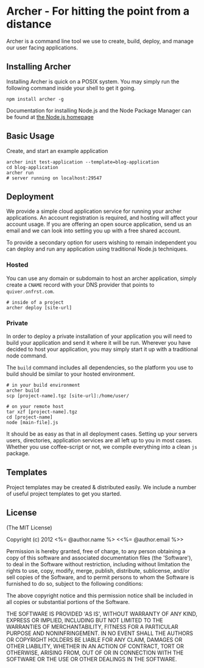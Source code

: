 # Archer - For hitting the point from a distance

Archer is a command line tool we use to create, build, deploy, and
manage our user facing applications.

## Installing Archer

Installing Archer is quick on a POSIX system. You may simply run the
following command inside your shell to get it going.

    npm install archer -g

Documentation for installing Node.js and the Node Package Manager can
be found at [the Node.js homepage](http://nodejs.org)

## Basic Usage

Create, and start an example application

    archer init test-application --template=blog-application
    cd blog-application
    archer run
    # server running on localhost:29547

## Deployment

We provide a simple cloud application service for running your archer
applications. An account registration is required, and hosting will
affect your account usage. If you are offering an open source
application, send us an email and we can look into setting you up with
a free shared account.

To provide a secondary option for users
wishing to remain independent you can deploy and run any application
using traditional Node.js techniques. 

### Hosted

You can use any domain or subdomain to host an archer
application, simply create a `CNAME` record with your DNS provider
that points to `quiver.onfrst.com`.

    # inside of a project
    archer deploy [site-url]

### Private

In order to deploy a private installation of your application you will
need to build your application and send it where it will be
run. Wherever you have decided to host your application, you may
simply start it up with a traditional node command. 

The `build` command includes all dependencies, so the platform you use
to build should be similar to your hosted environment.

    # in your build environment
    archer build
    scp [project-name].tgz [site-url]:/home/user/

    # on your remote host
    tar xzf [project-name].tgz
    cd [project-name]
    node [main-file].js

It should be as easy as that in all deployment cases. Setting up your
servers users, directories, application services are all left up to
you in most cases. Whether you use coffee-script or not, we compile
everything into a clean `js` package.

## Templates

Project templates may be created & distributed easily. We include a
number of useful project templates to get you started.

## License 

(The MIT License)

Copyright (c) 2012 <%= @author.name %> <<%= @author.email %>>

Permission is hereby granted, free of charge, to any person obtaining
a copy of this software and associated documentation files (the
'Software'), to deal in the Software without restriction, including
without limitation the rights to use, copy, modify, merge, publish,
distribute, sublicense, and/or sell copies of the Software, and to
permit persons to whom the Software is furnished to do so, subject to
the following conditions:

The above copyright notice and this permission notice shall be
included in all copies or substantial portions of the Software.

THE SOFTWARE IS PROVIDED 'AS IS', WITHOUT WARRANTY OF ANY KIND,
EXPRESS OR IMPLIED, INCLUDING BUT NOT LIMITED TO THE WARRANTIES OF
MERCHANTABILITY, FITNESS FOR A PARTICULAR PURPOSE AND NONINFRINGEMENT.
IN NO EVENT SHALL THE AUTHORS OR COPYRIGHT HOLDERS BE LIABLE FOR ANY
CLAIM, DAMAGES OR OTHER LIABILITY, WHETHER IN AN ACTION OF CONTRACT,
TORT OR OTHERWISE, ARISING FROM, OUT OF OR IN CONNECTION WITH THE
SOFTWARE OR THE USE OR OTHER DEALINGS IN THE SOFTWARE.
